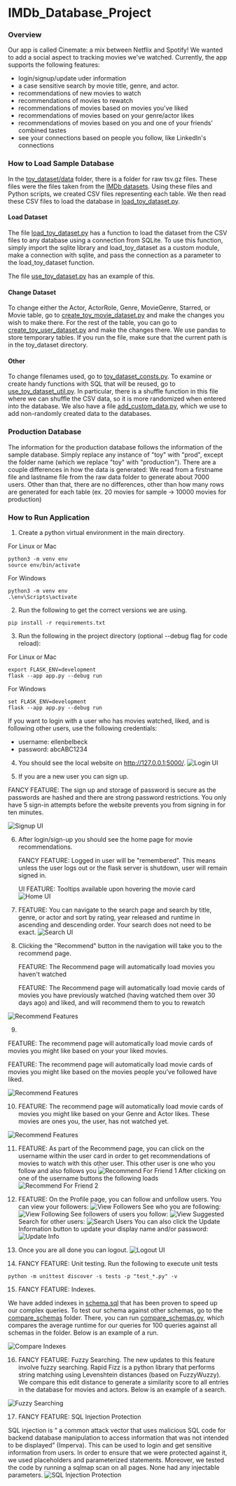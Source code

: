 # IMDb_Database_Project

### Overview
Our app is called Cinemate: a mix between Netflix and Spotify! We wanted to add a social aspect to tracking movies we've watched. Currently, the app supports the following features: 
- login/signup/update uder information
- a case sensitive search by movie title, genre, and actor. 
- recommendations of new movies to watch
- recommendations of movies to rewatch
- recommendations of movies based on movies you've liked
- recommendations of movies based on your genre/actor likes
- recommendations of movies based on you and one of your friends' combined tastes
- see your connections based on people you follow, like LinkedIn's connections

### How to Load Sample Database

In the [toy_dataset/data](toy_dataset/data) folder, there is a folder for raw tsv.gz files. These files were the files taken from the [IMDb datasets](https://developer.imdb.com/non-commercial-datasets/). Using these files and Python scripts, we created CSV files representing each table. We then read these CSV files to load the database in [load_toy_dataset.py](load_toy_dataset.py).

#### Load Dataset
The file [load_toy_dataset.py](load_toy_dataset.py) has a function to load the dataset from the CSV files to any database using a connection from SQLite. To use this function, simply import the sqlite library and load_toy_dataset as a custom module, make a connection with sqlite, and pass the connection as a parameter to the load_toy_dataset function. 

The file [use_toy_dataset.py](toy_dataset/use_toy_dataset.py) has an example of this.

#### Change Dataset
To change either the Actor, ActorRole, Genre, MovieGenre, Starred, or Movie table, go to [create_toy_movie_dataset.py](toy_dataset/create_toy_movie_dataset.py) and make the changes you wish to make there. For the rest of the table, you can go to [create_toy_user_dataset.py](toy_dataset/create_toy_user_dataset.py) and make the changes there. We use pandas to store temporary tables. 
If you run the file, make sure that the current path is in the toy_dataset directory. 

#### Other
To change filenames used, go to [toy_dataset_consts.py](toy_dataset/toy_dataset_consts.py). To examine or create handy functions with SQL that will be reused, go to [use_toy_dataset_util.py](toy_dataset/use_toy_dataset_util.py). In particular, there is a shuffle function in this file where we can shuffle the CSV data, so it is more randomized when entered into the database. We also have a file [add_custom_data.py](toy_dataset/add_custom_data.py), which we use to add non-randomly created data to the databases. 

### Production Database
The information for the production database follows the information of the sample database. Simply replace any instance of "toy" with "prod", except the folder name (which we replace "toy" with "production"). There are a couple differences in how the data is generated: We read from a firstname file and lastname file from the raw data folder to generate about 7000 users. Other than that, there are no differences, other than how many rows are generated for each table (ex. 20 movies for sample -> 10000 movies for production)

### How to Run Application

1. Create a python virtual environment in the main directory.

For Linux or Mac
```
python3 -m venv env
source env/bin/activate
```

For Windows
```
python3 -m venv env
.\env\Scripts\activate
```
2. Run the following to get the correct versions we are using. 
```
pip install -r requirements.txt
```
3. Run the following in the project directory (optional --debug flag for code reload):

For Linux or Mac
```
export FLASK_ENV=development
flask --app app.py --debug run
```

For Windows

```
set FLASK_ENV=development
flask --app app.py --debug run
```

If you want to login with a user who has movies watched, liked, and is following other users, use the following credentials:
- username: ellenbelbeck
- password: abcABC1234

4. You should see the local website on http://127.0.0.1:5000/. 
![Login UI](readme_pictures/login.png)

5. If you are a new user you can sign up. 


FANCY FEATURE: The sign up and storage of password is secure as the passwords are hashed and there are strong password restrictions. You only have 5 sign-in attempts before the website prevents you from signing in for ten minutes.

![Signup UI](readme_pictures/signup.png)

6. After login/sign-up you should see the home page for movie recommendations.
   

   FANCY FEATURE: Logged in user will be "remembered". This means unless the user logs out or the flask server is shutdown, user will remain signed in.
   
   
   UI FEATURE: Tooltips available upon hovering the movie card
![Home UI](readme_pictures/home.png)

7. FEATURE: You can navigate to the search page and search by title, genre, or actor and sort by rating, year released and runtime in ascending and descending order.
Your search does not need to be exact.
![Search UI](readme_pictures/search.png)

8. Clicking the "Recommend" button in the navigation will take you to the recommend page.

   FEATURE: The Recommend page will automatically load movies you haven't watched


   FEATURE: The Recommend page will automatically load movie cards of movies you have previously watched (having watched them over 30 days ago) and liked, and will recommend them to you to rewatch

![Recommend Features](readme_pictures/recommend1.png)

9. 
FEATURE: The recommend page will automatically load movie cards of movies you might like based on your your liked movies. 

FEATURE: The recommend page will automatically load movie cards of movies you might like based on the movies people you've followed have liked.

![Recommend Features](readme_pictures/recommend2.png)

10. FEATURE: The recommend page will automatically load movie cards of movies you might like based on your Genre and Actor likes. These movies are ones you, the user, has not watched yet.

![Recommend Features](readme_pictures/recommend3.png)


11. FEATURE: As part of the Recommend page, you can click on the username within the user card in order to get recommendations of movies to watch with this other user. This other user is one who you follow and also follows you
![Recommend For Friend 1](readme_pictures/recommend4.png)
After clicking on one of the username buttons the following loads
![Recommend For Friend 2](readme_pictures/recommend5.png)

12. FEATURE: On the Profile page, you can follow and unfollow users. 
You can view your followers:
![View Followers](readme_pictures/Followers.png)
See who you are following:
![View Following](readme_pictures/Following.png)
See followers of users you follow:
![View Suggested](readme_pictures/Suggested.png)
Search for other users:
![Search Users](readme_pictures/Discover.png)
You can also click the Update Information button to update your display name and/or password:
![Update Info](readme_pictures/Update_Information.png)

13. Once you are all done you can logout. 
![Logout UI](readme_pictures/login.png)

14. FANCY FEATURE: Unit testing. Run the following to execute unit tests
```
python -m unittest discover -s tests -p "test_*.py" -v 
```

15. FANCY FEATURE: Indexes.

We have added indexes in [schema.sql](schema.sql) that has been proven to speed up our complex queries. To test our schema against other schemas, go to the [compare_schemas](compare_schemas) folder. There, you can run [compare_schemas.py](compare_schemas/compare_schemas.py), which compares the average runtime for our queries for 100 queries against all schemas in the folder. Below is an example of a run.

![Compare Indexes](readme_pictures/final_compare_indexes.png)


16. FANCY FEATURE: Fuzzy Searching.
The new updates to this feature involve fuzzy searching. Rapid Fizz is a python library that performs string matching using Levenshtein distances (based on FuzzyWuzzy). We compare this edit distance to generate a similarity score to all entries in the database for movies and actors. Below is an example of a search.


![Fuzzy Searching](readme_pictures/fuzzy_searching.png)


17. FANCY FEATURE: SQL Injection Protection

SQL injection is “ a common attack vector that uses malicious SQL code for backend database manipulation to access information that was not intended to be displayed” (Imperva). This can be used to login and get sensitive information from users. In order to ensure that we were protected against it, we used placeholders and parameterized statements. Moreover, we tested the code by running a sqlmap scan on all pages. None had any injectable parameters.
![SQL Injection Protection](readme_pictures/sqlmap.png)
